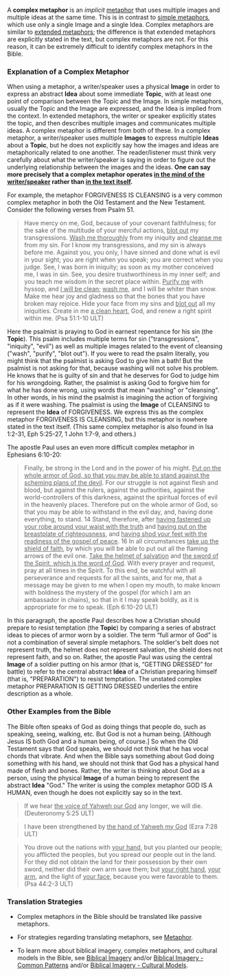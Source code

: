 
A **complex metaphor** is an *implicit* [metaphor](../figs-metaphor/01.md) that uses multiple images and multiple ideas at the same time. This is in contrast to [simple metaphors](../figs-simetaphor/01.md), which use only a single Image and a single Idea.  Complex metaphors are similar to [extended metaphors](../figs-exmetaphor); the difference is that extended metaphors are explicitly stated in the text, but complex metaphors are not.  For this reason, it can be extremely difficult to identify complex metaphors in the Bible.

### Explanation of a Complex Metaphor

When using a metaphor, a writer/speaker uses a physical **Image** in order to express an abstract **Idea** about some immediate **Topic**, with at least one point of comparison between the Topic and the Image. In simple metaphors, usually the Topic and the Image are expressed, and the Idea is implied from the context. In extended metaphors, the writer or speaker explicitly states the topic, and then describes multiple images and communicates multiple ideas. A complex metaphor is different from both of these.  In a complex metaphor, a writer/speaker uses multiple **Images** to express multiple **Ideas** about a **Topic**, but he does not explicitly say how the images and ideas are metaphorically related to one another. The reader/listener must think very carefully about what the writer/speaker is saying in order to figure out the underlying relationship between the images and the ideas. **One can say more precisely that a complex metaphor operates <u>in the mind of the writer/speaker</u> rather than <u>in the text itself</u>.**

For example, the metaphor FORGIVENESS IS CLEANSING is a very common complex metaphor in both the Old Testament and the New Testament.  Consider the following verses from Psalm 51.

> Have mercy on me, God, because of your covenant faithfulness; for the sake of the multitude of your merciful actions, <u>blot out</u> my transgressions. <u>Wash me thoroughly</u> from my iniquity and <u>cleanse me</u> from my sin. For I know my transgressions, and my sin is always before me. Against you, you only, I have sinned and done what is evil in your sight; you are right when you speak; you are correct when you judge. See, I was born in iniquity; as soon as my mother conceived me, I was in sin. See, you desire trustworthiness in my inner self; and you teach me wisdom in the secret place within. <u>Purify me</u> with hyssop, and <u>I will be clean</u>; <u>wash me</u>, and I will be whiter than snow. Make me hear joy and gladness so that the bones that you have broken may rejoice. Hide your face from my sins and <u>blot out</u> all my iniquities. Create in me <u>a clean heart</u>, God, and renew a right spirit within me. (Psa 51:1-10 ULT)

Here the psalmist is praying to God in earnest repentance for his sin (the **Topic**).  This psalm includes multiple terms for sin ("transgressions", "iniquity", "evil") as well as multiple images related to the event of cleansing ("wash", "purify", "blot out"). If you were to read the psalm literally, you might think that the psalmist is asking God to give him a bath! But the psalmist is not asking for that, because washing will not solve his problem. He knows that he is guilty of sin and that he deserves for God to judge him for his wrongdoing. Rather, the psalmist is asking God to forgive him for what he has done wrong, using words that mean "washing" or "cleansing". In other words, in his mind the psalmist is imagining the action of forgiving as if it were washing.  The psalmist is using the **Image** of CLEANSING to represent the **Idea** of FORGIVENESS. We express this as the complex metaphor FORGIVENESS IS CLEANSING, but this metaphor is nowhere stated in the text itself. (This same complex metaphor is also found in Isa 1:2-31, Eph 5:25-27, 1 John 1:7-9, and others.)

The apostle Paul uses an even more difficult complex metaphor in Ephesians 6:10-20: 

> Finally, be strong in the Lord and in the power of his might. <u>Put on the whole armor of God, so that you may be able to stand against the scheming plans of the devil</u>. For our struggle is not against flesh and blood, but against the rulers, against the authorities, against the world-controllers of this darkness, against the spiritual forces of evil in the heavenly places. Therefore put on the whole armor of God, so that you may be able to withstand in the evil day, and, having done everything, to stand. 14 Stand, therefore, after <u>having fastened up your robe around your waist with the truth</u> and <u>having put on the breastplate of righteousness</u>, and <u>having shod your feet with the readiness of the gospel of peace</u>. 16 In all circumstances <u>take up the shield of faith</u>, by which you will be able to put out all the flaming arrows of the evil one. <u>Take the helmet of salvation</u> and <u>the sword of the Spirit, which is the word of God</u>. With every prayer and request, pray at all times in the Spirit. To this end, be watchful with all perseverance and requests for all the saints, and for me, that a message may be given to me when I open my mouth, to make known with boldness the mystery of the gospel (for which I am an ambassador in chains), so that in it I may speak boldly, as it is appropriate for me to speak. (Eph 6:10-20 ULT)

In this paragraph, the apostle Paul describes how a Christian should prepare to resist temptation (the **Topic**) by comparing a series of abstract ideas to pieces of armor worn by a soldier. The term “full armor of God” is not a combination of several simple metaphors. The soldier's belt does not represent truth, the helmet does not represent salvation, the shield does not represent faith, and so on. Rather, the apostle Paul was using the central **Image** of a soldier putting on his armor (that is, “GETTING DRESSED” for battle) to refer to the central abstract **Idea** of a Christian preparing himself (that is, "PREPARATION") to resist temptation. The unstated complex metaphor PREPARATION IS GETTING DRESSED underlies the entire description as a whole. 


### Other Examples from the Bible

The Bible often speaks of God as doing things that people do, such as speaking, seeing, walking, etc. But God is not a human being. [Although Jesus IS both God and a human being, of course.] So when the Old Testament says that God speaks, we should not think that he has vocal chords that vibrate. And when the Bible says something about God doing something with his hand, we should not think that God has a physical hand made of flesh and bones. Rather, the writer is thinking about God as a person, using the physical **Image** of a human being to represent the abstract **Idea** "God." The writer is using the complex metaphor GOD IS A HUMAN, even though he does not explicitly say so in the text.

> If we hear <u>the voice of Yahweh our God</u> any longer, we will die. (Deuteronomy 5:25 ULT)

> I have been strengthened by <u>the hand of Yahweh my God</u> (Ezra 7:28 ULT) 

> You drove out the nations with <u>your hand</u>, but you planted our people; you afflicted the peoples, but you spread our people out in the land. For they did not obtain the land for their possession by their own sword, neither did their own arm save them; but <u>your right hand</u>, <u>your arm</u>, and the light of <u>your face</u>, because you were favorable to them. (Psa 44:2-3 ULT)


### Translation Strategies

* Complex metaphors in the Bible should be translated like passive metaphors.

* For strategies regarding translating metaphors, see [Metaphor](../figs-metaphor/01.md).

* To learn more about biblical imagery, complex metaphors, and cultural models in the Bible, see [Biblical Imagery](../biblicalimageryta/01.md) and/or [Biblical Imagery - Common Patterns](../bita-part1/01.md) and/or [Biblical Imagery - Cultural Models](../bita-part3/01.md). 